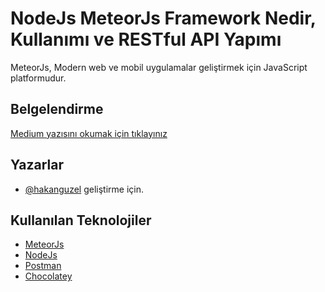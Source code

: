
# NodeJs MeteorJs Framework Nedir, Kullanımı ve RESTful API Yapımı

MeteorJs, Modern web ve mobil uygulamalar geliştirmek için JavaScript platformudur.




## Belgelendirme

[Medium yazısını okumak için tıklayınız](https://hakanguzel.medium.com/nodejs-meteorjs-framework-nedir-kullan%C4%B1m%C4%B1-ve-restful-api-yap%C4%B1m%C4%B1-8ce486655488)

  
## Yazarlar

- [@hakanguzel](https://www.github.com/hakanguzel) geliştirme için.

  
## Kullanılan Teknolojiler

- [MeteorJs](https://www.meteor.com/)
- [NodeJs](https://nodejs.org/en/)
- [Postman](https://www.postman.com/)
- [Chocolatey](https://chocolatey.org/)
